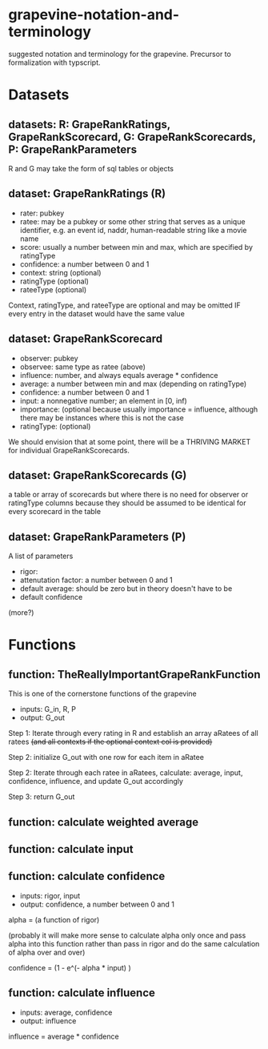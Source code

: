 # grapevine-notation-and-terminology
suggested notation and terminology for the grapevine. Precursor to formalization with typscript.

# Datasets

## datasets: R: GrapeRankRatings, GrapeRankScorecard, G: GrapeRankScorecards, P: GrapeRankParameters

R and G may take the form of sql tables or objects

## dataset: GrapeRankRatings (R)

- rater: pubkey
- ratee: may be a pubkey or some other string that serves as a unique identifier, e.g. an event id, naddr, human-readable string like a movie name
- score: usually a number between min and max, which are specified by ratingType
- confidence: a number between 0 and 1
- context: string (optional)
- ratingType (optional)
- rateeType (optional)

Context, ratingType, and rateeType are optional and may be omitted IF every entry in the dataset would have the same value

## dataset: GrapeRankScorecard

- observer: pubkey
- observee: same type as ratee (above)
- influence: number, and always equals average * confidence
- average: a number between min and max (depending on ratingType)
- confidence: a number between 0 and 1
- input: a nonnegative number; an element in [0, inf)
- importance: (optional because usually importance = influence, although there may be instances where this is not the case
- ratingType: (optional)

We should envision that at some point, there will be a THRIVING MARKET for individual GrapeRankScorecards.

## dataset: GrapeRankScorecards (G)

a table or array of scorecards but where there is no need for observer or ratingType columns because they should be assumed to be identical for every scorecard in the table

## dataset: GrapeRankParameters (P)

A list of parameters 

- rigor:
- attenutation factor: a number between 0 and 1
- default average: should be zero but in theory doesn't have to be
- default confidence

(more?)

# Functions

## function: TheReallyImportantGrapeRankFunction

This is one of the cornerstone functions of the grapevine

- inputs: G_in, R, P
- output: G_out

Step 1: Iterate through every rating in R and establish an array aRatees of all ratees ~~(and all contexts if the optional context col is provided)~~

Step 2: initialize G_out with one row for each item in aRatee

Step 2: Iterate through each ratee in aRatees, calculate: average, input, confidence, influence, and update G_out accordingly

Step 3: return G_out

## function: calculate weighted average

## function: calculate input

## function: calculate confidence

- inputs: rigor, input
- output: confidence, a number between 0 and 1

alpha = (a function of rigor)

(probably it will make more sense to calculate alpha only once and pass alpha into this function rather than pass in rigor and do the same calculation of alpha over and over)

confidence = (1 - e^(- alpha * input) )

## function: calculate influence

- inputs: average, confidence
- output: influence

influence = average * confidence



